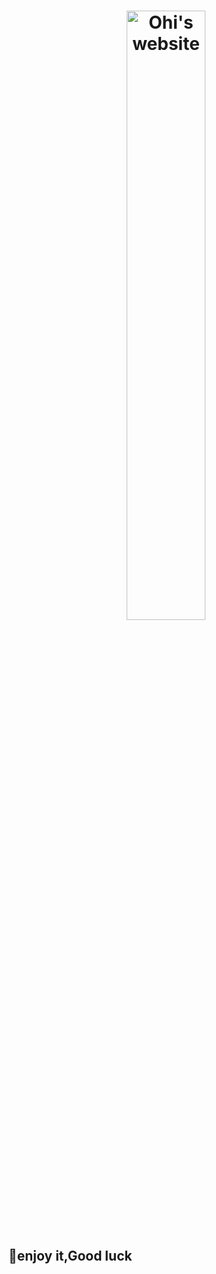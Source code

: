 <h1 align="center">
  <a href="https://o-x.icu"><img src="https://o-x.icu/src/assets/icon.png" width="50%" alt="Ohi's website"></a>
</h1>

## 🥤enjoy it,Good luck